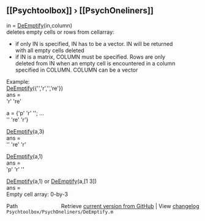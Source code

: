 ## [[Psychtoolbox]] &#8250; [[PsychOneliners]]

in = [DeEmptify](DeEmptify)(in,column)  
deletes empty cells or rows from cellarray:  
  
- if only IN is specified, IN has to be a vector. IN will be returned  
  with all empty cells deleted  
- if IN is a matrix, COLUMN must be specified. Rows are only  
  deleted from IN when an empty cell is encountered in a column  
  specified in COLUMN. COLUMN can be a vector  
  
Example:  
  [DeEmptify](DeEmptify)({'','r','','re'})  
  ans =   
      'r'    're'  
  
  a = {'p' 'r'  ''; ...  
       '' 're' 'r'}  
  
  [DeEmptify](DeEmptify)(a,3)  
  ans =   
       ''    're'    'r'  
  
  [DeEmptify](DeEmptify)(a,1)  
  ans =   
       'p'   'r'     ''  
  
  [DeEmptify](DeEmptify)(a,1) or [DeEmptify](DeEmptify)(a,[1 3])  
  ans =   
      Empty cell array: 0-by-3  




<div class="code_header" style="text-align:right;">
  <span style="float:left;">Path&nbsp;&nbsp;</span> <span class="counter">Retrieve <a href=
  "https://raw.github.com/Psychtoolbox-3/Psychtoolbox-3/beta/Psychtoolbox/PsychOneliners/DeEmptify.m">current version from GitHub</a> | View <a href=
  "https://github.com/Psychtoolbox-3/Psychtoolbox-3/commits/beta/Psychtoolbox/PsychOneliners/DeEmptify.m">changelog</a></span>
</div>
<div class="code">
  <code>Psychtoolbox/PsychOneliners/DeEmptify.m</code>
</div>

